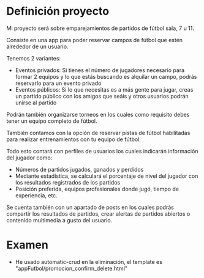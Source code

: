 # Definición proyecto

Mi proyecto será sobre emparejamientos de partidos de fútbol sala, 7 u 11.

Consiste en una app para poder reservar campos de fútbol que estén alrededor de un usuario.

Tenemos 2 variantes:
- Eventos privados: Si tienes el número de jugadores necesario para formar 2 equipos y lo que estás buscando es alquilar un campo, podrás reservarlo para un evento privado
- Eventos públicos: Si lo que necesitas es a más gente para jugar, creas un partido público con los amigos que seáis y otros usuarios podrán unirse al partido

Podrán también organizarse torneos en los cuales como requisito debes tener un equipo completo de fútbol.

También contamos con la opción de reservar pistas de fútbol habilitadas para realizar entrenamientos con tu equipo de fútbol.

Todo esto contará con perfiles de usuarios los cuales indicarán información del jugador como:
- Números de partidos jugados, ganados y perdidos
- Mediante estadística, se calculará el porcentaje de nivel del jugador con los resultados registrados de los partidos
- Posición preferida, equipos profesionales donde jugó, tiempo de experiencia, etc.

Se cuenta también con un apartado de posts en los cuales podrás compartir los resultados de partidos, crear alertas de partidos abiertos o contenido multimedia a gusto del usuario.

# Examen

- He usado automatic-crud en la eliminación, el template es "appFutbol/promocion_confirm_delete.html"
